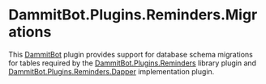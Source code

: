﻿# DammitBot.Plugins.Reminders.Migrations

This [DammitBot](../DammitBot.Core/README.md) plugin provides support for database schema migrations for
tables required by the [DammitBot.Plugins.Reminders](../DammitBot.Plugins.Reminders/README.md) library
plugin and [DammitBot.Plugins.Reminders.Dapper](../DammitBot.Plugins.Reminders.Dapper/README.md)
implementation plugin. 